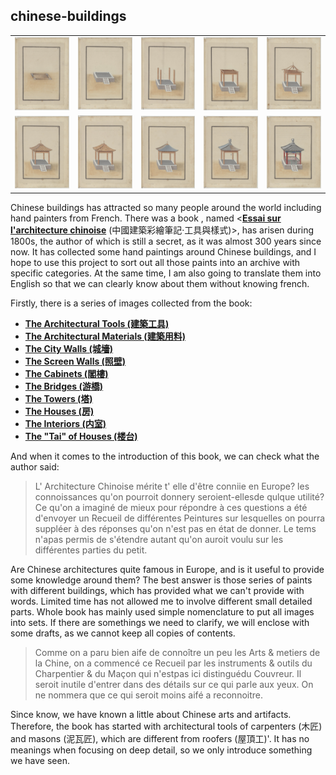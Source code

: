 ## chinese-buildings

<table>
    <tr>
        <td align="center"><img src="./src/29.jpg"/></td>
        <td align="center"><img src="./src/30.jpg"/></td>
        <td align="center"><img src="./src/31.jpg"/></td>
        <td align="center"><img src="./src/32.jpg"/></td>
        <td align="center"><img src="./src/33.jpg"/></td>
    </tr>
    <tr>
        <td align="center"><img src="./src/34.jpg"/></td>
        <td align="center"><img src="./src/35.jpg"/></td>
        <td align="center"><img src="./src/36.jpg"/></td>
        <td align="center"><img src="./src/37.jpg"/></td>
        <td align="center"><img src="./src/38.jpg"/></td>
    </tr>
</table>

Chinese buildings has attracted so many people around the world including hand painters from French. There was a book , named <[**Essai sur l'architecture chinoise**](https://gallica.bnf.fr/ark:/12148/btv1b55006437n) (中國建築彩繪筆記·工具與樣式)>, has arisen during 1800s, the author of which is still a secret, as it was almost 300 years since now. It has collected some hand paintings around Chinese buildings, and I hope to use this project to sort out all those paints into an archive with specific categories. At the same time, I am also going to translate them into English so that we can clearly know about them without knowing french.

Firstly, there is a series of images collected from the book:

- [**The Architectural Tools (建築工具)**](./tools/tools.md)
- [**The Architectural Materials (建築用料)**](./materials/materials.md)
- [**The City Walls (城墻)**](./wall/wall.md)
- [**The Screen Walls (照壁)**](./screen_wall/screen_wall.md)
- [**The Cabinets (閣樓)**](./cabinets/cabinets.md)
- [**The Bridges (游橋)**](./bridges/bridges.md)
- [**The Towers (塔)**](./towers/towers.md)
- [**The Houses (房)**](./houses/houses.md)
- [**The Interiors (内室)**](./interiors/interiors.md)
- [**The "Tai" of Houses (楼台)**](./tai/tai.md)

And when it comes to the introduction of this book, we can check what the author said:

> L' Architecture Chinoise mérite t' elle d'être conniie en Europe? les connoissances qu'on pourroit donnery seroient-ellesde qulque utilité? Ce qu'on a imaginé de mieux pour répondre à ces questions a été d'envoyer un Recueil de différentes Peintures sur lesquelles on pourra suppléer à des réponses qu'on n'est pas en état de donner. Le tems n'apas permis de s'étendre autant qu'on auroit voulu sur les différentes parties du petit.

Are Chinese architectures quite famous in Europe, and is it useful to provide some knowledge around them? The best answer is those series of paints with different buildings, which has provided what we can't provide with words. Limited time has not allowed me to involve different small detailed parts. Whole book has mainly used simple nomenclature to put all images into sets. If there are somethings we need to clarify, we will enclose with some drafts, as we cannot keep all copies of contents.

> Comme on a paru bien aife de connoître un peu les Arts
  & metiers de la Chine, on a commencé ce Recueil par les instruments
  & outils du Charpentier & du Maçon qui n'estpas ici distinguédu Couvreur. Il seroit inutile d'entrer dans des détails sur ce qui parle aux yeux. On ne nommera que ce qui seroit moins aifé a reconnoitre.

Since know, we have known a little about Chinese arts and artifacts. Therefore, the book has started with architectural tools of carpenters (木匠) and masons (泥瓦匠), which are different from roofers (屋頂工)'. It has no meanings when focusing on deep detail, so we only introduce something we have seen.
